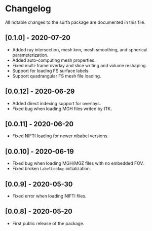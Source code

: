 # Changelog

All notable changes to the surfa package are documented in this file.

## [0.1.0] - 2020-07-20
- Added ray intersection, mesh knn, mesh smoothing, and spherical parameterization.
- Added auto-computing mesh properties.
- Fixed multi-frame overlay and slice writing and volume reshaping.
- Support for loading FS surface labels
- Support quadrangular FS mesh file loading.

## [0.0.12] - 2020-06-29
- Added direct indexing support for overlays.
- Fixed bug when loading MGH files writen by ITK.

## [0.0.11] - 2020-06-20
- Fixed NIFTI loading for newer nibabel versions.

## [0.0.10] - 2020-06-19
- Fixed bug when loading MGH/MGZ files with no embedded FOV.
- Fixed broken `LabelLookup` initialization.

## [0.0.9] - 2020-05-30
- Fixed error when loading NIFTI files.

## [0.0.8] - 2020-05-20
- First public release of the package.
